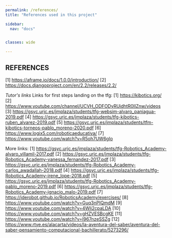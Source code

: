 ```yaml
---
permalink: /references/
title: "References used in this project"

sidebar:
  nav: "docs"


classes: wide

---
```



## REFERENCES

  [1] https://aframe.io/docs/1.0.0/introduction/
  [2] https://docs.djangoproject.com/en/2.2/releases/2.2/


*Tutor's links*
Links for first steps landing on the tfg:
  [1] https://kibotics.org/
  [2] https://www.youtube.com/channel/UCVH_ODFODyRUidhtR0IIZnw/videos
  [3] https://gsyc.urjc.es/jmplaza/students/tfg-websim-alvaro_paniagua-2019.pdf
  [4] https://gsyc.urjc.es/jmplaza/students/tfg-kibotics-ruben_alvarez-2019.pdf
  [5] https://gsyc.urjc.es/jmplaza/students/tfm-kibotics-torneos-pablo_moreno-2020.pdf
  [6] https://www.logix5.com/roboticaeducativa/
  [7] https://www.youtube.com/watch?v=R5oh7UW6gIo
  
  More links:
  [1] https://gsyc.urjc.es/jmplaza/students/tfg-Robotics_Academy-alvaro_villamil-2017.pdf
  [2] https://gsyc.urjc.es/jmplaza/students/tfg-Robotics_Academy-vanessa_fernandez-2017.pdf
  [3] https://gsyc.urjc.es/jmplaza/students/tfg-Robotics_Academy-carlos_awadallah-2018.pdf
  [4]  https://gsyc.urjc.es/jmplaza/students/tfg-Robotics_Academy-irene_lope-2018.pdf
  [5] https://gsyc.urjc.es/jmplaza/students/tfg-Robotics_Academy-pablo_moreno-2019.pdf
  [6] https://gsyc.urjc.es/jmplaza/students/tfg-Robotics_Academy-ignacio_malo-2019.pdf
  [7] https://jderobot.github.io/RoboticsAcademy/exercises/
  [8] https://www.youtube.com/watch?v=Guq3nPIQmdM
  [9] https://www.youtube.com/watch?v=4WIi2cpaLDA
  [10] https://www.youtube.com/watch?v=gHZVESBcgKE
  [11] https://www.youtube.com/watch?v=I967nzeSSZg
  [12] https://www.rtve.es/alacarta/videos/la-aventura-del-saber/aventura-del-saber-pensamiento-computacional-bachillerato/5273296/
